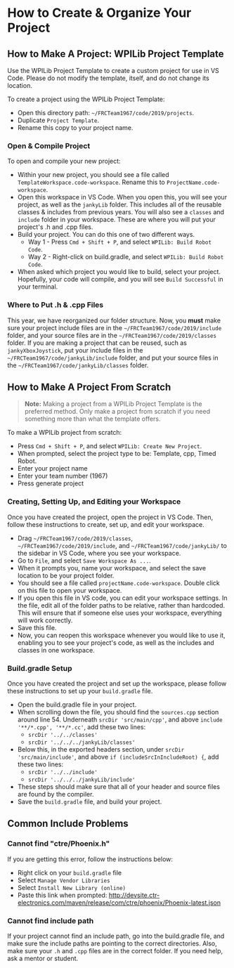 # How to Create & Organize Your Project

## How to Make A Project: WPILib Project Template

Use the WPILib Project Template to create a custom project for use in VS Code. Please do not modify the template, itself, and do not change its location. 

To create a project using the WPILib Project Template:

* Open this directory path: `~/FRCTeam1967/code/2019/projects`.
* Duplicate `Project Template`.
* Rename this copy to your project name.

### Open & Compile Project

To open and compile your new project:

* Within your new project, you should see a file called `TemplateWorkspace.code-workspace`. Rename this to `ProjectName.code-workspace`. 
* Open this workspace in VS Code. When you open this, you will see your project, as well as the `jankyLib` folder. This includes all of the reusable classes & includes from previous years. You will also see a `classes` and `include` folder in your workspace. These are where you will put your project's .h and .cpp files.
* Build your project. You can do this one of two different ways.
    * Way 1 - Press `Cmd + Shift + P`, and select `WPILib: Build Robot Code`.
    * Way 2 - Right-click on build.gradle, and select `WPILib: Build Robot Code`.
* When asked which project you would like to build, select your project. Hopefully, your code will compile, and you will see `Build Successful` in your terminal.

### Where to Put .h & .cpp Files

This year, we have reorganized our folder structure. Now, you **must** make sure your project include files are in the `~/FRCTeam1967/code/2019/include` folder, and your source files are in the `~/FRCTeam1967/code/2019/classes` folder. If you are making a project that can be reused, such as `jankyXboxJoystick`, put your include files in the `~/FRCTeam1967/code/jankyLib/include` folder, and put your source files in the `~/FRCTeam1967/code/jankyLib/classes` folder.

## How to Make A Project From Scratch

> **Note:** Making a project from a WPILib Project Template is the preferred method. Only make a project from scratch if you need something more than what the template offers.

To make a WPILib project from scratch:

* Press `Cmd + Shift + P`, and select `WPILib: Create New Project`.
* When prompted, select the project type to be: Template, cpp, Timed Robot.
* Enter your project name
* Enter your team number (1967)
* Press generate project

### Creating, Setting Up, and Editing your Workspace

Once you have created the project, open the project in VS Code. Then, follow these instructions to create, set up, and edit your workspace.

* Drag `~/FRCTeam1967/code/2019/classes`, `~/FRCTeam1967/code/2019/include`, and  `~/FRCTeam1967/code/jankyLib/` to the sidebar in VS Code, where you see your workspace. 
* Go to `File`, and select `Save Workspace As ...`.
* When it prompts you, name your workspace, and select the save location to be your project folder.
* You should see a file called `projectName.code-workspace`. Double click on this file to open your workspace.
* If you open this file in VS code, you can edit your workspace settings. In the file, edit all of the folder paths to be relative, rather than hardcoded. This will ensure that if someone else uses your workspace, everything will work correctly.
* Save this file.
* Now, you can reopen this workspace whenever you would like to use it, enabling you to see your project's code, as well as the includes and classes in one workspace.

### Build.gradle Setup

Once you have created the project and set up the workspace, please follow these instructions to set up your `build.gradle` file.

* Open the build.gradle file in your project.
* When scrolling down the file, you should find the `sources.cpp` section around line 54. Underneath `srcDir 'src/main/cpp'`, and above `include '**/*.cpp', '**/*.cc'`, add these two lines:
    * `srcDir '../../classes'`
    * `srcDir '../../../jankyLib/classes'`
* Below this, in the exported headers section, under `srcDir 'src/main/include'`, and above `if (includeSrcInIncludeRoot) {`, add these two lines:
    * `srcDir '../../include'`
    * `srcDir '../../../jankyLib/include'`
* These steps should make sure that all of your header and source files are found by the compiler.
* Save the `build.gradle` file, and build your project.

## Common Include Problems

### Cannot find "ctre/Phoenix.h"

If you are getting this error, follow the instructions below:

* Right click on your `build.gradle` file
* Select `Manage Vendor Libraries`
* Select `Install New Library (online)`
* Paste this link when prompted: http://devsite.ctr-electronics.com/maven/release/com/ctre/phoenix/Phoenix-latest.json

### Cannot find include path

If your project cannot find an include path, go into the build.gradle file, and make sure the include paths are pointing to the correct directories. Also, make sure your `.h` and `.cpp` files are in the correct folder. If you need help, ask a mentor or student.